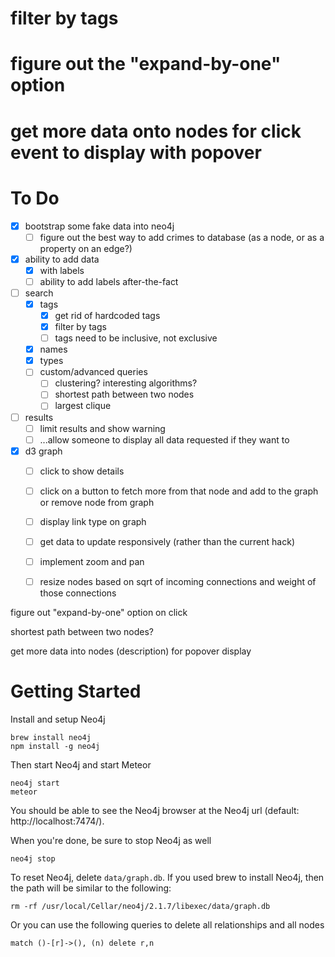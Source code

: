 
# filter by tags

# figure out the "expand-by-one" option

# get more data onto nodes for click event to display with popover

# To Do

- [x] bootstrap some fake data into neo4j
  - [ ] figure out the best way to add crimes to database (as a node, or as a property on an edge?)
- [x] ability to add data
  - [x] with labels
  - [ ] ability to add labels after-the-fact
- [ ] search
  - [x] tags
    - [x] get rid of hardcoded tags
    - [x] filter by tags
    - [ ] tags need to be inclusive, not exclusive
  - [x] names
  - [x] types
  - [ ] custom/advanced queries
    - [ ] clustering? interesting algorithms?
    - [ ] shortest path between two nodes
    - [ ] largest clique
- [ ] results
  - [ ] limit results and show warning
  - [ ] ...allow someone to display all data requested if they want to
- [x] d3 graph
  - [ ] click to show details
  - [ ] click on a button to fetch more from that node and add to the graph or remove node from graph
  - [ ] display link type on graph
  - [ ] get data to update responsively (rather than the current hack)
  - [ ] implement zoom and pan
  - [ ] resize nodes based on sqrt of incoming connections and weight of those connections




figure out "expand-by-one" option on click

shortest path between two nodes?

get more data into nodes (description) for popover display




# Getting Started

Install and setup Neo4j

    brew install neo4j
    npm install -g neo4j

Then start Neo4j and start Meteor

    neo4j start
    meteor

You should be able to see the Neo4j browser at the Neo4j url (default: http://localhost:7474/).

When you're done, be sure to stop Neo4j as well

    neo4j stop

To reset Neo4j, delete `data/graph.db`. If you used brew to install Neo4j, then the path will be similar to the following:

    rm -rf /usr/local/Cellar/neo4j/2.1.7/libexec/data/graph.db

Or you can use the following queries to delete all relationships and all nodes

    match ()-[r]->(), (n) delete r,n
